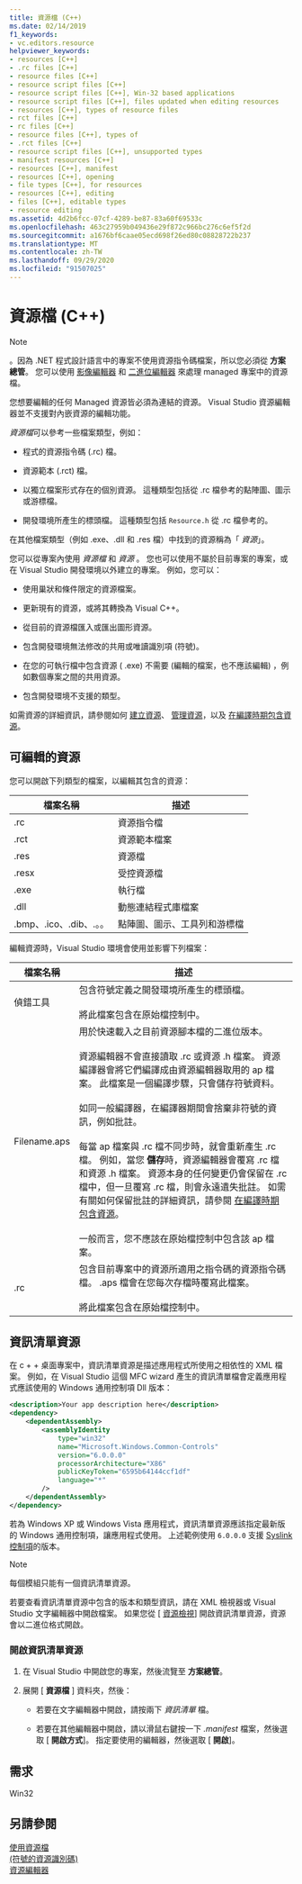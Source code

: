 ```yaml
---
title: 資源檔 (C++)
ms.date: 02/14/2019
f1_keywords:
- vc.editors.resource
helpviewer_keywords:
- resources [C++]
- .rc files [C++]
- resource files [C++]
- resource script files [C++]
- resource script files [C++], Win-32 based applications
- resource script files [C++], files updated when editing resources
- resources [C++], types of resource files
- rct files [C++]
- rc files [C++]
- resource files [C++], types of
- .rct files [C++]
- resource script files [C++], unsupported types
- manifest resources [C++]
- resources [C++], manifest
- resources [C++], opening
- file types [C++], for resources
- resources [C++], editing
- files [C++], editable types
- resource editing
ms.assetid: 4d2b6fcc-07cf-4289-be87-83a60f69533c
ms.openlocfilehash: 463c27959b049436e29f872c966bc276c6ef5f2d
ms.sourcegitcommit: a1676bf6caae05ecd698f26ed80c08828722b237
ms.translationtype: MT
ms.contentlocale: zh-TW
ms.lasthandoff: 09/29/2020
ms.locfileid: "91507025"
---
```

# <a name="resource-files-c"></a>資源檔 (C++)

> [!NOTE]
> 。因為 .NET 程式設計語言中的專案不使用資源指令碼檔案，所以您必須從 **方案總管**。 您可以使用 [影像編輯器](../windows/image-editor-for-icons.md) 和 [二進位編輯器](binary-editor.md) 來處理 managed 專案中的資源檔。
>
> 您想要編輯的任何 Managed 資源皆必須為連結的資源。 Visual Studio 資源編輯器並不支援對內嵌資源的編輯功能。

*資源檔*可以參考一些檔案類型，例如：

- 程式的資源指令碼 (.rc) 檔。

- 資源範本 (.rct) 檔。

- 以獨立檔案形式存在的個別資源。 這種類型包括從 .rc 檔參考的點陣圖、圖示或游標檔。

- 開發環境所產生的標頭檔。 這種類型包括 `Resource.h` 從 .rc 檔參考的。

在其他檔案類型（例如 .exe、.dll 和 .res 檔）中找到的資源稱為「 *資源*」。

您可以從專案內使用 *資源檔* 和 *資源* 。 您也可以使用不屬於目前專案的專案，或在 Visual Studio 開發環境以外建立的專案。 例如，您可以：

- 使用巢狀和條件限定的資源檔案。

- 更新現有的資源，或將其轉換為 Visual C++。

- 從目前的資源檔匯入或匯出圖形資源。

- 包含開發環境無法修改的共用或唯讀識別項 (符號)。

- 在您的可執行檔中包含資源 ( .exe) 不需要 (編輯的檔案，也不應該編輯) ，例如數個專案之間的共用資源。

- 包含開發環境不支援的類型。

如需資源的詳細資訊，請參閱如何 [建立資源](../windows/how-to-create-a-resource-script-file.md)、 [管理資源](../windows/how-to-copy-resources.md)，以及 [在編譯時期包含資源](../windows/how-to-include-resources-at-compile-time.md)。

## <a name="editable-resources"></a>可編輯的資源

您可以開啟下列類型的檔案，以編輯其包含的資源：

| 檔案名稱 | 描述 |
|---|---|
| .rc | 資源指令檔 |
| .rct | 資源範本檔案 |
| .res | 資源檔 |
| .resx | 受控資源檔 |
| .exe | 執行檔 |
| .dll | 動態連結程式庫檔案 |
| .bmp、.ico、.dib、.。。 | 點陣圖、圖示、工具列和游標檔 |

編輯資源時，Visual Studio 環境會使用並影響下列檔案：

| 檔案名稱 | 描述 |
|---|---|
| 偵錯工具 | 包含符號定義之開發環境所產生的標頭檔。<br/><br/>將此檔案包含在原始檔控制中。 |
| Filename.aps | 用於快速載入之目前資源腳本檔的二進位版本。<br /><br /> 資源編輯器不會直接讀取 .rc 或資源 .h 檔案。 資源編譯器會將它們編譯成由資源編輯器取用的 ap 檔案。 此檔案是一個編譯步驟，只會儲存符號資料。<br/><br/>如同一般編譯器，在編譯器期間會捨棄非符號的資訊，例如批註。<br/><br/>每當 ap 檔案與 .rc 檔不同步時，就會重新產生 .rc 檔。 例如，當您 **儲存**時，資源編輯器會覆寫 .rc 檔和資源 .h 檔案。 資源本身的任何變更仍會保留在 .rc 檔中，但一旦覆寫 .rc 檔，則會永遠遺失批註。 如需有關如何保留批註的詳細資訊，請參閱 [在編譯時期包含資源](../windows/how-to-include-resources-at-compile-time.md)。<br/><br/>一般而言，您不應該在原始檔控制中包含該 ap 檔案。 |
| .rc | 包含目前專案中的資源所適用之指令碼的資源指令碼檔。 .aps 檔會在您每次存檔時覆寫此檔案。<br/><br/>將此檔案包含在原始檔控制中。 |

## <a name="manifest-resources"></a>資訊清單資源

在 c + + 桌面專案中，資訊清單資源是描述應用程式所使用之相依性的 XML 檔案。 例如，在 Visual Studio 這個 MFC wizard 產生的資訊清單檔會定義應用程式應該使用的 Windows 通用控制項 Dll 版本：

```xml
<description>Your app description here</description>
<dependency>
    <dependentAssembly>
        <assemblyIdentity
            type="win32"
            name="Microsoft.Windows.Common-Controls"
            version="6.0.0.0"
            processorArchitecture="X86"
            publicKeyToken="6595b64144ccf1df"
            language="*"
        />
    </dependentAssembly>
</dependency>
```

若為 Windows XP 或 Windows Vista 應用程式，資訊清單資源應該指定最新版的 Windows 通用控制項，讓應用程式使用。 上述範例使用 `6.0.0.0` 支援 [Syslink 控制項](/windows/win32/Controls/syslink-overview)的版本。

> [!NOTE]
> 每個模組只能有一個資訊清單資源。

若要查看資訊清單資源中包含的版本和類型資訊，請在 XML 檢視器或 Visual Studio 文字編輯器中開啟檔案。 如果您從 [ [資源檢視](./how-to-create-a-resource-script-file.md)] 開啟資訊清單資源，資源會以二進位格式開啟。

### <a name="to-open-a-manifest-resource"></a>開啟資訊清單資源

1. 在 Visual Studio 中開啟您的專案，然後流覽至 **方案總管**。

1. 展開 [ **資源檔** ] 資料夾，然後：

   - 若要在文字編輯器中開啟，請按兩下 *資訊清單* 檔。

   - 若要在其他編輯器中開啟，請以滑鼠右鍵按一下 *.manifest* 檔案，然後選取 [ **開啟方式**]。 指定要使用的編輯器，然後選取 [ **開啟**]。

## <a name="requirements"></a>需求

Win32

## <a name="see-also"></a>另請參閱

[使用資源檔](../windows/working-with-resource-files.md)<br/>
[ (符號的資源識別碼) ](../windows/symbols-resource-identifiers.md)<br/>
[資源編輯器](../windows/resource-editors.md)<br/>
